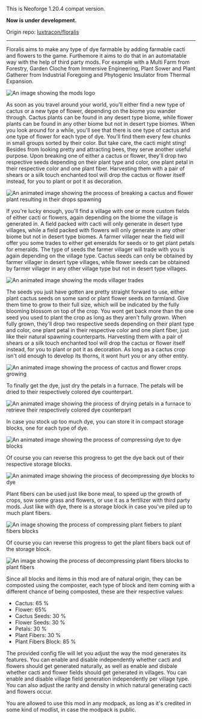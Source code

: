 This is Neoforge 1.20.4 compat version.

**Now is under development.**

Origin repo: [luxtracon/floralis](https://github.com/luxtracon/floralis)
___
Floralis aims to make any type of dye farmable by adding farmable cacti and flowers to the game. Furthemore it aims to do that in an automatable way with the help of third party mods. For example with a Multi Farm from Forestry, Garden Cloche from Immersive Engineering, Plant Sower and Plant Gatherer from Industrial Foregoing and Phytogenic Insulator from Thermal Expansion.

![An image showing the mods logo](https://cdn.zekro.de/mods/floralis/media/logo_v3.png 'Floralis logo')

As soon as you travel around your world, you'll either find a new type of cactus or a new type of flower, depending on the biome you wander through. Cactus plants can be found in any desert type biome, while flower plants can be found in any other biome but not in desert type biomes. When you look around for a while, you'll see that there is one type of cactus and one type of flower for each type of dye. You'll find them every few chunks in small groups sorted by their color. But take care, the cacti might sting! Besides from looking pretty and attracting bees, they serve another useful purpose. Upon breaking one of either a cactus or flower, they'll drop two respective seeds depending on their plant type and color, one plant petal in their respective color and one plant fiber. Harvesting them with a pair of shears or a silk touch enchanted tool will drop the cactus or flower itself instead, for you to plant or pot it as decoration.

![An animated image showing the process of breaking a cactus and flower plant resulting in their drops spawning](https://cdn.zekro.de/mods/floralis/media/drops_plants.gif 'Plant drops')

If you're lucky enough, you'll find a village with one or more custom fields of either cacti or flowers, again depending on the biome the village is generated in. A field packed with cacti will only generate in desert type villages, while a field packed with flowers will only generate in any other biome but not in desert type biomes. A farmer villager near the field will offer you some trades to either get emeralds for seeds or to get plant petals for emeralds. The type of seeds the farmer villager will trade with you is again depending on the village type. Cactus seeds can only be obtained by farmer villager in desert type villages, while flower seeds can be obtained by farmer villager in any other village type but not in desert type villages.

![An animated image showing the mods villager trades](https://cdn.zekro.de/mods/floralis/media/trades.gif 'Villager trades')

The seeds you just have gotten are pretty straight forward to use, either plant cactus seeds on some sand or plant flower seeds on farmland. Give them time to grow to their full size, which will be indicated by the fully blooming blossom on top of the crop. You wont get back more than the one seed you used to plant the crop as long as they aren't fully grown. When fully grown, they'll drop two respective seeds depending on their plant type and color, one plant petal in their respective color and one plant fiber, just like their natural spawning counterparts. Harvesting them with a pair of shears or a silk touch enchanted tool will drop the cactus or flower itself instead, for you to plant or pot it as decoration. As long as a cactus crop isn't old enough to develop its thorns, it wont hurt you or any other entity.

![An animated image showing the process of cactus and flower crops growing](https://cdn.zekro.de/mods/floralis/media/drops_crops.gif 'Crops growing')

To finally get the dye, just dry the petals in a furnace. The petals will be dried to their respectively colored dye counterpart.

![An animated image showing the process of drying petals in a furnace to retrieve their respectively colored dye counterpart](https://cdn.zekro.de/mods/floralis/media/smelting_petals.gif 'Petal drying')

In case you stock up too much dye, you can store it in compact storage blocks, one for each type of dye.

![An animated image showing the process of compressing dye to dye blocks](https://cdn.zekro.de/mods/floralis/media/crafting_compress_dye_block.gif 'Dye compression')

Of course you can reverse this progress to get the dye back out of their respective storage blocks.

![An animated image showing the process of decompressing dye blocks to dye](https://cdn.zekro.de/mods/floralis/media/crafting_decompress_dye_block.gif 'Dye decompression')

Plant fibers can be used just like bone meal, to speed up the growth of crops, sow some grass and flowers, or use it as a fertilizer with third party mods. Just like with dye, there is a storage block in case you've piled up to much plant fibers.

![An image showing the process of compressing plant fiebers to plant fibers blocks](https://cdn.zekro.de/mods/floralis/media/crafting_compress_plant_fibers_block.png 'Fibers compression')

Of course you can reverse this progress to get the plant fibers back out of the storage block.

![An image showing the process of decompressing plant fibers blocks to plant fibers](https://cdn.zekro.de/mods/floralis/media/crafting_decompress_plant_fibers_block.png 'Fibers decompression')

Since all blocks and items in this mod are of natural origin, they can be composted using the composter, each type of block and item coming with a different chance of being composted, these are their respective values:

- Cactus: 65 %
- Flower: 65%
- Cactus Seeds: 30 %
- Flower Seeds: 30 %
- Petals: 30 %
- Plant Fibers: 30 %
- Plant Fibers Block: 85 %

The provided config file will let you adjust the way the mod generates its features. You can enable and disable independently whether cacti and flowers should get generated naturally, as well as enable and disbale whether cacti and flower fields should get generated in villages. You can enable and disable village field generation independently per village type. You can also adjust the rarity and density in which natural generating cacti and flowers occur.

You are allowed to use this mod in any modpack, as long as it's credited in some kind of modlist, in case the modpack is public.